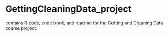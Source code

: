 # GettingCleaningData_project
contains R code, code book, and readme for the Getting and Cleaning Data course project.
